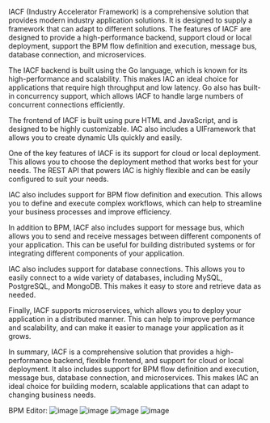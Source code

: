 IACF (Industry Accelerator Framework) is a comprehensive solution that provides modern industry application solutions. It is designed to supply a framework that can adapt to different solutions. The features of IACF are designed to provide a high-performance backend, support cloud or local deployment, support the BPM flow definition and execution, message bus, database connection, and microservices.

The IACF backend is built using the Go language, which is known for its high-performance and scalability. This makes IAC an ideal choice for applications that require high throughput and low latency. Go also has built-in concurrency support, which allows IACF to handle large numbers of concurrent connections efficiently.

The frontend of IACF is built using pure HTML and JavaScript, and is designed to be highly customizable. IAC also includes a UIFramework that allows you to create dynamic UIs quickly and easily.

One of the key features of IACF is its support for cloud or local deployment. This allows you to choose the deployment method that works best for your needs. The REST API that powers IAC is highly flexible and can be easily configured to suit your needs.

IAC also includes support for BPM flow definition and execution. This allows you to define and execute complex workflows, which can help to streamline your business processes and improve efficiency.

In addition to BPM, IACF also includes support for message bus, which allows you to send and receive messages between different components of your application. This can be useful for building distributed systems or for integrating different components of your application.

IAC also includes support for database connections. This allows you to easily connect to a wide variety of databases, including MySQL, PostgreSQL, and MongoDB. This makes it easy to store and retrieve data as needed.

Finally, IACF supports microservices, which allows you to deploy your application in a distributed manner. This can help to improve performance and scalability, and can make it easier to manage your application as it grows.

In summary, IACF is a comprehensive solution that provides a high-performance backend, flexible frontend, and support for cloud or local deployment. It also includes support for BPM flow definition and execution, message bus, database connection, and microservices. This makes IAC an ideal choice for building modern, scalable applications that can adapt to changing business needs.

BPM Editor:
![image](https://github.com/mdaxf/iac/assets/23530144/271f7801-30d1-41cc-a47a-3df96d5c8d93)
![image](https://github.com/mdaxf/iac/assets/23530144/59b2e3dc-38c5-412a-8830-8fa194fd94e3)
![image](https://github.com/mdaxf/iac/assets/23530144/d90c2cf1-0fc1-4a28-9b4b-47730660571d)
![image](https://github.com/mdaxf/iac/assets/23530144/8fe5699b-f3b0-42de-8b0a-b1b07fc619f2)

